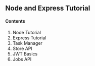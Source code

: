 ## Node and Express Tutorial

#### Contents

1. Node Tutorial
2. Express Tutorial
3. Task Manager
4. Store API
5. JWT Basics
6. Jobs API
